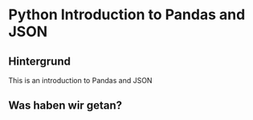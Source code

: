 # Python Introduction to Pandas and JSON
## Hintergrund
This is an introduction to Pandas and JSON
## Was haben wir getan?
